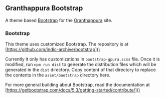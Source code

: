 ## Granthappura Bootstrap

A theme based [Bootstrap](https://getbootstrap.com/) for the [Granthappura](https://gpura.org/) site.

### Bootstrap

This theme uses customized Bootstrap. The repository is at [https://github.com/indic-archive/bootstrap]()

Currently it only has customizations in `bootstrap-gpura.scss` file. Once it is modified, run `npm run dist` to generate the distribution files which will be generated in the `dist` directory. Copy content of that directory to replace the contents in the `asset/bootstrap` directory here.

For more general building about Bootstrap, read the documentation at [https://getbootstrap.com/docs/5.3/getting-started/contribute/]()
